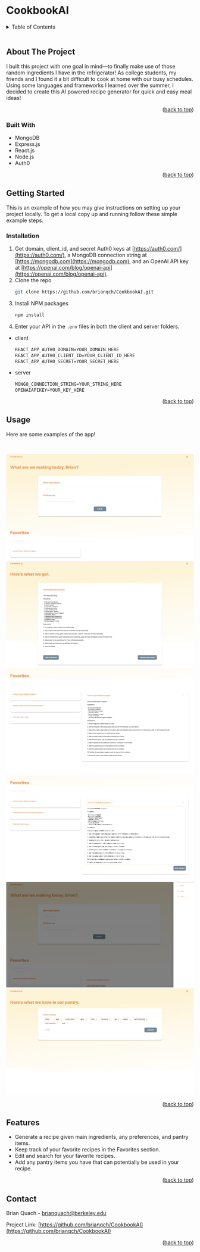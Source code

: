 # CookbookAI

<!-- TABLE OF CONTENTS -->
<details>
  <summary>Table of Contents</summary>
  <ol>
    <li>
      <a href="#about-the-project">About The Project</a>
      <ul>
        <li><a href="#built-with">Built With</a></li>
      </ul>
    </li>
    <li>
      <a href="#getting-started">Getting Started</a>
      <ul>
        <li><a href="#prerequisites">Prerequisites</a></li>
        <li><a href="#installation">Installation</a></li>
      </ul>
    </li>
    <li><a href="#usage">Usage</a></li>
    <li><a href="#features">Features</a></li>
    <li><a href="#contact">Contact</a></li>
  </ol>
</details>

<br/>

<!-- ABOUT THE PROJECT -->
## About The Project

I built this project with one goal in mind—to finally make use of those random ingredients I have in the refrigerator! As college students, my friends and I found it a bit difficult to cook at home with our busy schedules. Using some languages and frameworks I learned over the summer, I decided to create this AI powered recipe generator for quick and easy meal ideas!

<p align="right">(<a href="#readme-top">back to top</a>)</p>



### Built With

* MongoDB
* Express.js
* React.js
* Node.js
* Auth0

<p align="right">(<a href="#readme-top">back to top</a>)</p>

<!-- GETTING STARTED -->
## Getting Started

This is an example of how you may give instructions on setting up your project locally.
To get a local copy up and running follow these simple example steps.

### Installation

1. Get domain, client_id, and secret Auth0 keys at [https://auth0.com/](https://auth0.com/), a MongoDB connection string at [https://mongodb.com](https://mongodb.com), and an OpenAI API key at [https://openai.com/blog/openai-api](https://openai.com/blog/openai-api).
2. Clone the repo
   ```sh
   git clone https://github.com/brianqch/CookbookAI.git
   ```
3. Install NPM packages
   ```sh
   npm install
   ```
4. Enter your API in the `.env` files in both the client and server folders.

* client
   ```
   REACT_APP_AUTH0_DOMAIN=YOUR_DOMAIN_HERE
   REACT_APP_AUTH0_CLIENT_ID=YOUR_CLIENT_ID_HERE
   REACT_APP_AUTH0_SECRET=YOUR_SECRET_HERE
   ```
* server
   ```
   MONGO_CONNECTION_STRING=YOUR_STRING_HERE
   OPENAIAPIKEY=YOUR_KEY_HERE
   ```

<p align="right">(<a href="#readme-top">back to top</a>)</p>

<!-- USAGE EXAMPLES -->
## Usage

Here are some examples of the app!

<br/>

![Main page](./docs/mainpage.png)
![Main page with recipe](./docs/mainpage_recipe.png)
![Favorites section](./docs/favoritesopen.png)
![Favorite in edit mode](./docs/favoriteseditmode.png)
![Side menu open](./docs/sidemenuopen.png)
![Pantry page](./docs/pantry.png)


<p align="right">(<a href="#readme-top">back to top</a>)</p>

<!-- Features -->
## Features

- Generate a recipe given main ingredients, any preferences, and pantry items.
- Keep track of your favorite recipes in the Favorites section.
- Edit and search for your favorite recipes.
- Add any pantry items you have that can potentially be used in your recipe.

<p align="right">(<a href="#readme-top">back to top</a>)</p>

<!-- CONTACT -->
## Contact

Brian Quach - brianquach@berkeley.edu

Project Link: [https://github.com/brianqch/CookbookAI](https://github.com/brianqch/CookbookAI)

<p align="right">(<a href="#readme-top">back to top</a>)</p>